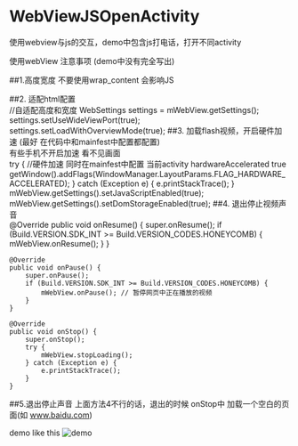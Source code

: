 # WebViewJSOpenActivity
使用webview与js的交互，demo中包含js打电话，打开不同activity

使用webView 注意事项 (demo中没有完全写出)

##1.高度宽度 不要使用wrap_content 会影响JS <br/>
 <WebView
        android:id="@+id/webview"
        android:layout_width="match_parent"
        android:layout_height="match_parent" />
        
##2. 适配html配置<br/>
   //自适配高度和宽度
		WebSettings settings = mWebView.getSettings();
		settings.setUseWideViewPort(true);
		settings.setLoadWithOverviewMode(true);
##3. 加载flash视频，开启硬件加速 (最好 在代码中和mainfest中配置都配置)<br/>
    有些手机不开启加速 看不见画面<br/>
		try {
			//硬件加速  同时在mainfest中配置 当前activity  hardwareAccelerated true
			getWindow().addFlags(WindowManager.LayoutParams.FLAG_HARDWARE_ACCELERATED);
		} catch (Exception e) {
			e.printStackTrace();
		}
		mWebView.getSettings().setJavaScriptEnabled(true);
	  mWebView.getSettings().setDomStorageEnabled(true);
##4. 退出停止视频声音<br/>
 @Override
	public void onResume() {
		super.onResume();
		if (Build.VERSION.SDK_INT >= Build.VERSION_CODES.HONEYCOMB) {
			mWebView.onResume();
		}
	}

	@Override
	public void onPause() {
		super.onPause();
		if (Build.VERSION.SDK_INT >= Build.VERSION_CODES.HONEYCOMB) {
			mWebView.onPause(); // 暂停网页中正在播放的视频
		}
	}

	@Override
	public void onStop() {
		super.onStop();
		try {
			mWebView.stopLoading();
		} catch (Exception e) {
			e.printStackTrace();
		}
	}

##5.退出停止声音 上面方法4不行的话，退出的时候 onStop中 加载一个空白的页面(如 www.baidu.com)<br/>

demo like this
![demo](https://github.com/lovemelovemydog/WebViewJSOpenActivity/blob/master/TestWebViewJS/Screenshot_2015-07-10-11-32-53.png "demo image")

